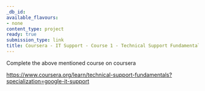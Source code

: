 ```yaml
---
_db_id:
available_flavours:
- none
content_type: project
ready: true
submission_type: link
title: Coursera - IT Support - Course 1 - Technical Support Fundamentals
---
```


Complete the above mentioned course on coursera

https://www.coursera.org/learn/technical-support-fundamentals?specialization=google-it-support